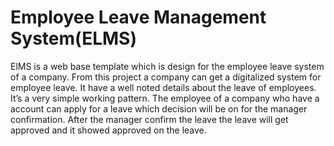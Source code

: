 # Employee Leave Management System(ELMS)
ElMS is a web base template which is design for the employee leave system of a company. From this project a company can get a digitalized system for employee leave. It have a well noted details about the leave of employees. It’s a very simple working pattern. The employee of a company who have a account can apply for a leave which decision will be on for the manager confirmation. After the manager confirm the leave the leave will get approved and it showed approved on the leave.

